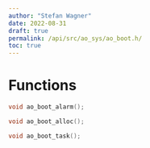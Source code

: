 ```yaml
---
author: "Stefan Wagner"
date: 2022-08-31
draft: true
permalink: /api/src/ao_sys/ao_boot.h/
toc: true
---
```


# Functions

```c
void ao_boot_alarm();
```

```c
void ao_boot_alloc();
```

```c
void ao_boot_task();
```
